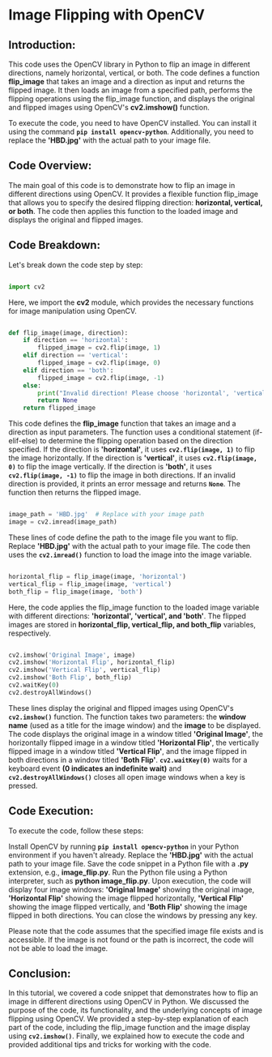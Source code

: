 # Image Flipping with OpenCV

## Introduction:

This code uses the OpenCV library in Python to flip an image in different directions, namely horizontal,
 vertical, or both. The code defines a function **flip_image** that takes an image and a direction as input
  and returns the flipped image. It then loads an image from a specified path, 
  performs the flipping operations using the flip_image function, and displays the original 
  and flipped images using OpenCV's **cv2.imshow()** function.

To execute the code, you need to have OpenCV installed. 
You can install it using the command **`pip install opencv-python`**. 
Additionally, you need to replace the **'HBD.jpg'** with the actual path to your image file.

## Code Overview:

The main goal of this code is to demonstrate how to flip an image in different directions using OpenCV. 
It provides a flexible function flip_image that allows you to specify 
the desired flipping direction: **horizontal, vertical, or both**. 
The code then applies this function to the loaded image and displays the original and flipped images.

## Code Breakdown:

Let's break down the code step by step:

```python

import cv2
```

Here, we import the **cv2** module, which provides the necessary functions for image manipulation using OpenCV.

```python

def flip_image(image, direction):
    if direction == 'horizontal':
        flipped_image = cv2.flip(image, 1)
    elif direction == 'vertical':
        flipped_image = cv2.flip(image, 0)
    elif direction == 'both':
        flipped_image = cv2.flip(image, -1)
    else:
        print("Invalid direction! Please choose 'horizontal', 'vertical', or 'both'.")
        return None
    return flipped_image
 ```
    
This code defines the **flip_image** function that takes an image and a direction as input parameters. 
The function uses a conditional statement (if-elif-else) to determine the flipping operation based on 
the direction specified. If the direction is **'horizontal'**, it uses **`cv2.flip(image, 1)`** to flip 
the image horizontally. If the direction is **'vertical'**, it uses **`cv2.flip(image, 0)`** to flip 
the image vertically. If the direction is **'both'**, it uses **`cv2.flip(image, -1)`** to flip 
the image in both directions. If an invalid direction is provided, 
it prints an error message and returns **`None`**. The function then returns the flipped image.

```python

image_path = 'HBD.jpg'  # Replace with your image path
image = cv2.imread(image_path)
```

These lines of code define the path to the image file you want to flip. 
Replace **'HBD.jpg'** with the actual path to your image file. 
The code then uses the **`cv2.imread()`** function to load the image into the image variable.

```python

horizontal_flip = flip_image(image, 'horizontal')
vertical_flip = flip_image(image, 'vertical')
both_flip = flip_image(image, 'both')
```

Here, the code applies the flip_image function to the loaded image variable with 
different directions: **'horizontal', 'vertical', and 'both'**. 
The flipped images are stored in **horizontal_flip, vertical_flip, and both_flip** variables, respectively.

```python

cv2.imshow('Original Image', image)
cv2.imshow('Horizontal Flip', horizontal_flip)
cv2.imshow('Vertical Flip', vertical_flip)
cv2.imshow('Both Flip', both_flip)
cv2.waitKey(0)
cv2.destroyAllWindows()
```

These lines display the original and flipped images using OpenCV's **`cv2.imshow()`** function. 
The function takes two parameters: 
the **window name** (used as a title for the image window) 
and the **image** to be displayed. The code displays the original image in a window 
titled **'Original Image'**, the horizontally flipped image in a window 
titled **'Horizontal Flip'**, the vertically flipped image in a window 
titled **'Vertical Flip'**, and the image flipped in both directions in a window 
titled **'Both Flip'**. **`cv2.waitKey(0)`** waits for a keyboard event **(0 indicates an indefinite wait)** 
and **`cv2.destroyAllWindows()`** closes all open image windows when a key is pressed.

## Code Execution:

To execute the code, follow these steps:

Install OpenCV by running **`pip install opencv-python`** in your Python environment if you haven't already.
Replace the **'HBD.jpg'** with the actual path to your image file.
Save the code snippet in a Python file with a **.py** extension, e.g., **image_flip.py**.
Run the Python file using a Python interpreter, such as **python image_flip.py**.
Upon execution, the code will display four image windows: **'Original Image'** showing the original image, 
**'Horizontal Flip'** showing the image flipped horizontally, 
**'Vertical Flip'** showing the image flipped vertically, and 
**'Both Flip'** showing the image flipped in both directions. You can close the windows by pressing any key.

Please note that the code assumes that the specified image file exists and is accessible. 
If the image is not found or the path is incorrect, the code will not be able to load the image.

## Conclusion:

In this tutorial, we covered a code snippet that demonstrates how to flip an image in different directions 
using OpenCV in Python. We discussed the purpose of the code, its functionality, and the underlying 
concepts of image flipping using OpenCV. We provided a step-by-step explanation of each part of the code, 
including the flip_image function and the image display using **`cv2.imshow()`**. Finally, 
we explained how to execute the code and provided additional tips and tricks for working with the code.